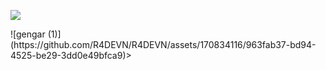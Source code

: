 <p><img src="![gengar (1)](https://github.com/R4DEVN/R4DEVN/assets/170834116/963fab37-bd94-4525-be29-3dd0e49bfca9)"></p>![gengar (1)](https://github.com/R4DEVN/R4DEVN/assets/170834116/963fab37-bd94-4525-be29-3dd0e49bfca9)>
